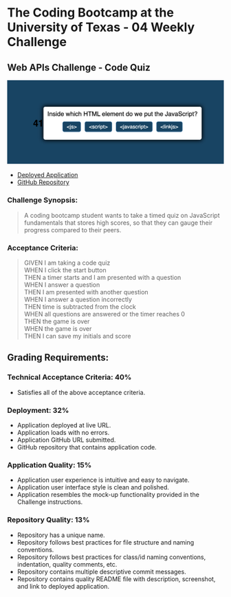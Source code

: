 # The Coding Bootcamp at the University of Texas - 04 Weekly Challenge
##  Web APIs Challenge - Code Quiz
![Functioning Code Quiz with Timer](/assets/screenshot.png)
* [Deployed Application](https://sarah-safarzadeh.github.io/code-quiz)
* [GitHub Repository](https://github.com/Sarah-Safarzadeh/code-quiz)
### Challenge Synopsis:
> A coding bootcamp student wants to take a timed quiz on JavaScript fundamentals that stores high scores, so that they can gauge their progress compared to their peers.
### Acceptance Criteria:
> GIVEN I am taking a code quiz\
> WHEN I click the start button\
> THEN a timer starts and I am presented with a question\
> WHEN I answer a question\
> THEN I am presented with another question\
> WHEN I answer a question incorrectly\
> THEN time is subtracted from the clock\
> WHEN all questions are answered or the timer reaches 0\
> THEN the game is over\
> WHEN the game is over\
> THEN I can save my initials and score
## Grading Requirements:
### Technical Acceptance Criteria: 40%
* Satisfies all of the above acceptance criteria.
### Deployment: 32%
* Application deployed at live URL.
* Application loads with no errors.
* Application GitHub URL submitted.
* GitHub repository that contains application code.
### Application Quality: 15%
* Application user experience is intuitive and easy to navigate.
* Application user interface style is clean and polished.
* Application resembles the mock-up functionality provided in the Challenge instructions.
### Repository Quality: 13%
* Repository has a unique name.
* Repository follows best practices for file structure and naming conventions.
* Repository follows best practices for class/id naming conventions, indentation, quality comments, etc.
* Repository contains multiple descriptive commit messages.
* Repository contains quality README file with description, screenshot, and link to deployed application.
